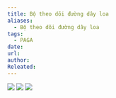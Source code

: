 ```yaml
---
title: Bộ theo dõi đường dây loa
aliases:
  - Bộ theo dõi đường dây loa
tags:
  - PAGA
date: 
url: 
author: 
Releated:
---
```


![](https://i.imgur.com/OQNX9ts.png)
![](https://i.imgur.com/DpS1aET.png)
![](https://i.imgur.com/3dO4iaW.png)
